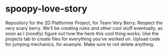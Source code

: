 # spoopy-love-story
Repository for the 2D Platformer Project, for Team Very Berry. Respect the very scary berry.
We'll be creating rules and other cool stuff eventually, as soon as I (noodly) figure out how the heck this cool thing works. 
Use the projects tab to create files for everything you've worked on. Upload code for jumping mechanics, for example. Make sure to not delete anything.

